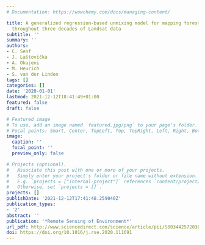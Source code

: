 ```yaml
---
# Documentation: https://wowchemy.com/docs/managing-content/

title: A generalized regression-based unmixing model for mapping forest cover fractions
  throughout three decades of Landsat data
subtitle: ''
summary: ''
authors:
- C. Senf
- J. Laštovička
- A. Okujeni
- M. Heurich
- S. van der Linden
tags: []
categories: []
date: '2020-01-01'
lastmod: 2021-12-12T18:41:49+01:00
featured: false
draft: false

# Featured image
# To use, add an image named `featured.jpg/png` to your page's folder.
# Focal points: Smart, Center, TopLeft, Top, TopRight, Left, Right, BottomLeft, Bottom, BottomRight.
image:
  caption: ''
  focal_point: ''
  preview_only: false

# Projects (optional).
#   Associate this post with one or more of your projects.
#   Simply enter your project's folder or file name without extension.
#   E.g. `projects = ["internal-project"]` references `content/project/deep-learning/index.md`.
#   Otherwise, set `projects = []`.
projects: []
publishDate: '2021-12-12T17:41:48.259040Z'
publication_types:
- '2'
abstract: ''
publication: '*Remote Sensing of Environment*'
url_pdf: http://www.sciencedirect.com/science/article/pii/S0034425720300602
doi: https://doi.org/10.1016/j.rse.2020.111691
---
```

